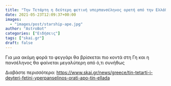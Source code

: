 ```yaml
---
title: "Την Τετάρτη η δεύτερη φετινή υπερπανσέληνος ορατή από την Ελλάδα"
date: 2021-05-23T12:09:37+00:00
images:
  - "images/post/starship-ape.jpg"
author: "AstroBot"
categories: ["Ειδήσεις"]
tags: ["skai.gr"]
draft: false
---
```


Για μια ακόμη φορά το φεγγάρι θα βρίσκεται πιο κοντά στη Γη και η πανσέληνος θα φαίνεται μεγαλύτερη από ό,τι συνήθως

Διαβάστε περισσότερα: https://www.skai.gr/news/greece/tin-tetarti-i-deyteri-fetini-yperpanselinos-orati-apo-tin-ellada
